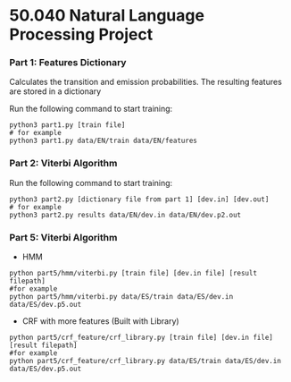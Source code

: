 # 50.040 Natural Language Processing Project

### Part 1: Features Dictionary
Calculates the transition and emission probabilities. The resulting features are stored in a dictionary

Run the following command to start training:
```
python3 part1.py [train file]
# for example
python3 part1.py data/EN/train data/EN/features
```

### Part 2: Viterbi Algorithm 

Run the following command to start training:
```
python3 part2.py [dictionary file from part 1] [dev.in] [dev.out]
# for example
python3 part2.py results data/EN/dev.in data/EN/dev.p2.out
```



### Part 5: Viterbi Algorithm 

* HMM 
```
python part5/hmm/viterbi.py [train file] [dev.in file] [result filepath]
#for example
python part5/hmm/viterbi.py data/ES/train data/ES/dev.in data/ES/dev.p5.out
```

* CRF with more features (Built with Library)

```
python part5/crf_feature/crf_library.py [train file] [dev.in file] [result filepath]
#for example
python part5/crf_feature/crf_library.py data/ES/train data/ES/dev.in data/ES/dev.p5.out
```

